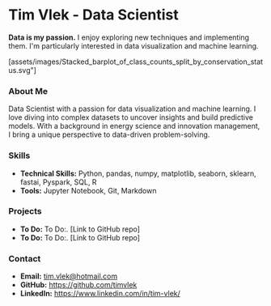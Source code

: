# Tim Vlek - Data Scientist

**Data is my passion.** I enjoy exploring new techniques and implementing them. I'm particularly interested in data visualization and machine learning.

[assets/images/Stacked_barplot_of_class_counts_split_by_conservation_status.svg"]

### About Me
Data Scientist with a passion for data visualization and machine learning. I love diving into complex datasets to uncover insights and build predictive models. With a background in energy science and innovation management, I bring a unique perspective to data-driven problem-solving. 

### Skills
* **Technical Skills:** Python, pandas, numpy, matplotlib, seaborn, sklearn, fastai, Pyspark, SQL, R
* **Tools:** Jupyter Notebook, Git, Markdown

### Projects
* **To Do:** To Do:. [Link to GitHub repo]
* **To Do:** To Do:. [Link to GitHub repo]

### Contact
* **Email:** tim.vlek@hotmail.com
* **GitHub:** https://github.com/timvlek
* **LinkedIn:** https://www.linkedin.com/in/tim-vlek/
